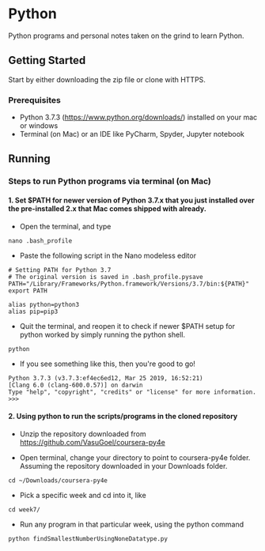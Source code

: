 # Python

Python programs and personal notes taken on the grind to learn Python.

## Getting Started

Start by either downloading the zip file or clone with HTTPS.

### Prerequisites

* Python 3.7.3 (https://www.python.org/downloads/) installed on your mac or windows
* Terminal (on Mac) or an IDE like PyCharm, Spyder, Jupyter notebook


## Running

### Steps to run Python programs via terminal (on Mac)

#### 1. Set $PATH for newer version of Python 3.7.x that you just installed over the pre-installed 2.x that Mac comes shipped with already.

* Open the terminal, and type 
```
nano .bash_profile
```

* Paste the following script in the Nano modeless editor
```
# Setting PATH for Python 3.7
# The original version is saved in .bash_profile.pysave
PATH="/Library/Frameworks/Python.framework/Versions/3.7/bin:${PATH}"
export PATH

alias python=python3
alias pip=pip3
```

* Quit the terminal, and reopen it to check if newer $PATH setup for python worked by simply running the python shell.
```
python
```

* If you see something like this, then you're good to go!
```
Python 3.7.3 (v3.7.3:ef4ec6ed12, Mar 25 2019, 16:52:21) 
[Clang 6.0 (clang-600.0.57)] on darwin
Type "help", "copyright", "credits" or "license" for more information.
>>> 
```

#### 2. Using python to run the scripts/programs in the cloned repository

* Unzip the repository downloaded from https://github.com/VasuGoel/coursera-py4e

* Open terminal, change your directory to point to coursera-py4e folder. Assuming the repository downloaded in your Downloads folder.
```
cd ~/Downloads/coursera-py4e
```
* Pick a specific week and cd into it, like
```
cd week7/
```

* Run any program in that particular week, using the python command
```
python findSmallestNumberUsingNoneDatatype.py
```
